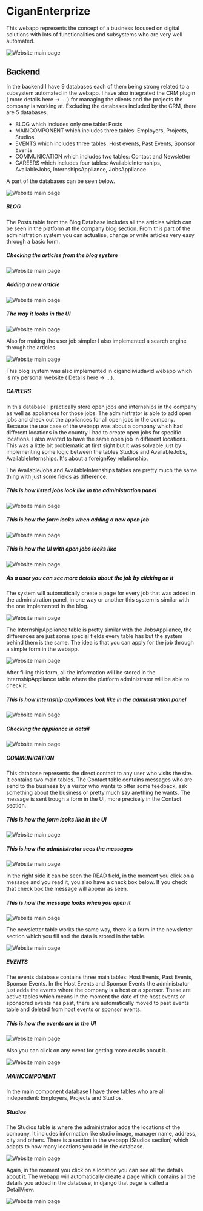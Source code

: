 # CiganEnterprize

This webapp represents the concept of a business focused on digital solutions with lots of functionalities
and subsystems who are very well automated.

![Website main page](CiganEnterprize_documentation/picture_1.png)
 
 ## Backend

In the backend I have 9 databases each of them being strong related to a subsystem automated in the webapp.
I have also integrated the CRM plugin ( more details here -> ... ) for managing the clients and the projects
the company is working at. Excluding the databases included by the CRM, there are 5 databases.
* BLOG which includes only one table: Posts
* MAINCOMPONENT which includes three tables: Employers, Projects, Studios.
* EVENTS which includes three tables: Host events, Past Events, Sponsor Events
* COMMUNICATION which includes two tables: Contact and Newsletter
* CAREERS which includes four tables: AvailableInternships, AvailableJobs, InternshipsAppliance, JobsAppliance 

A part of the databases can be seen below. 

![Website main page](CiganEnterprize_documentation/picture_2.png)

##### BLOG

The Posts table from the Blog Database includes all the articles which can be seen in the platform
at the company blog section. From this part of the administration system you can actualise, 
change or write articles very easy through a basic form.

##### Checking the articles from the blog system

![Website main page](CiganEnterprize_documentation/picture_3.png)

##### Adding a new article

![Website main page](CiganEnterprize_documentation/picture_4.png)

##### The way it looks in the UI

![Website main page](CiganEnterprize_documentation/picture_5.png)

Also for making the user job simpler I also implemented a search engine through the articles.

![Website main page](CiganEnterprize_documentation/picture_6.png)

This blog system was also implemented in ciganoliviudavid webapp which is my personal website ( Details here -> ...).

##### CAREERS

In this database I practically store open jobs and internships in the company as well as appliances for 
those jobs. The administrator is able to add open jobs and check out the appliances for all open jobs
in the company. Because the use case of the webapp was about a company which had different locations in 
the country I had to create open jobs for specific locations. I also wanted to have the same open job 
in different locations. This was a little bit problematic at first sight but it was solvable just by
implementing some logic between the tables Studios and AvailableJobs, AvailableInternships. It's about
a foreignKey relationship.

The AvailableJobs and AvailableInternships tables are pretty much the same thing with just some fields
as difference.

##### This is how listed jobs look like in the administration panel

![Website main page](CiganEnterprize_documentation/picture_7.png)

##### This is how the form looks when adding a new open job

![Website main page](CiganEnterprize_documentation/picture_8.png)

##### This is how the UI with open jobs looks like

![Website main page](CiganEnterprize_documentation/picture_9.png)

##### As a user you can see more details about the job by clicking on it

The system will automatically create a page for every job that was added in the administration panel, 
in one way or another this system is similar with the one implemented in the blog.

![Website main page](CiganEnterprize_documentation/picture_10.png)

The InternshipAppliance table is pretty similar with the JobsAppliance, the differences are just
some special fields every table has but the system behind them is the same. The idea is that you can
apply for the job through a simple form in the webapp.

![Website main page](CiganEnterprize_documentation/picture_11.png)

After filling this form, all the information will be stored in the InternshipAppliance table where
the platform administrator will be able to check it.

##### This is how internship appliances look like in the administration panel

![Website main page](CiganEnterprize_documentation/picture_12.png)

##### Checking the appliance in detail

![Website main page](CiganEnterprize_documentation/picture_13.png)

##### COMMUNICATION

This database represents the direct contact to any user who visits the site. It contains 
two main tables. The Contact table contains messages who are send to the business by a visitor who wants
to offer some feedback, ask something about the business or pretty much say anything he wants.
The message is sent trough a form in the UI, more precisely in the Contact section.

##### This is how the form looks like in the UI

![Website main page](CiganEnterprize_documentation/picture_14.png)

##### This is how the administrator sees the messages

![Website main page](CiganEnterprize_documentation/picture_15.png)

In the right side it can be seen the READ field, in the moment you click on a message and
you read it, you also have a check box below. If you check that check box the message
will appear as seen.

##### This is how the message looks when you open it

![Website main page](CiganEnterprize_documentation/picture_16.png)

The newsletter table works the same way, there is a form in the newsletter section 
which you fill and the data is stored in the table.

![Website main page](CiganEnterprize_documentation/picture_17.png)

##### EVENTS

The events database contains three main tables: Host Events, Past Events, Sponsor Events.
In the Host Events and Sponsor Events the administrator just adds the events where
the company is a host or a sponsor. These are active tables which means in the moment
the date of the host events or sponsored events has past, there are automatically moved
to past events table and deleted from host events or sponsor events.

##### This is how the events are in the UI

![Website main page](CiganEnterprize_documentation/picture_18.png)

Also you can click on any event for getting more details about it.

![Website main page](CiganEnterprize_documentation/picture_19.png)

##### MAINCOMPONENT

In the main component database I have three tables who are all independent: Employers,
Projects and Studios.

##### Studios

The Studios table is where the administrator adds the locations of the company. It includes
information like studio image, manager name, address, city and others. There is a section
in the webapp (Studios section) which adapts to how many locations you add in the database.

![Website main page](CiganEnterprize_documentation/picture_20.png)

Again, in the moment you click on a location you can see all the details about it. The
webapp will automatically create a page which contains all the details you added
in the database, in django that page is called a DetailView.

![Website main page](CiganEnterprize_documentation/picture_21.png)